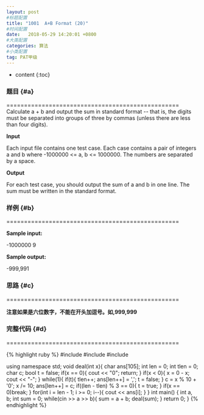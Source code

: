 ```yaml
---
layout: post
#标题配置
title: "1001  A+B Format (20)"
#时间配置
date:   2018-05-29 14:20:01 +0800
#大类配置
categories: 算法
#小类配置
tag: PAT甲级
---
```


* content
{:toc}
 

### 题目  {#a}

=================================================  
Calculate a + b and output the sum in standard format -- that is, the digits must be separated into groups of three by commas (unless there are less than four digits).

**Input**

Each input file contains one test case. Each case contains a pair of integers a and b where -1000000 <= a, b <= 1000000. The numbers are separated by a space.


**Output**

For each test case, you should output the sum of a and b in one line. The sum must be written in the standard format.





### 样例  {#b}


=================================================  

**Sample input:**  

-1000000 9

**Sample output:**  

-999,991



  

### 思路  {#c}

=================================================  

 **注意如果是六位数字，不能在开头加逗号。如,999,999**

### 完整代码  {#d}

=================================================  
  

  {% highlight ruby %}
#include <iostream>
#include <cstring>
#include <cstdlib>

using namespace std;
void deal(int x){
	char ans[105];
	int len = 0;
	int tlen = 0;
	char c;
	bool t = false;
	if(x == 0){
		cout << "0";
		return;
	}
	if(x < 0){
		x = 0 - x;
		cout << "-";
	}
	while(1){
		if(t){
			tlen++;
			ans[len++] = ',';
			t = false;
		}
		c = x % 10 + '0';
		x /= 10;
		ans[len++] = c;
		if((len - tlen) % 3 == 0){
			t = true;
		}
		if(x == 0)break;
	}
	for(int i = len - 1; i >= 0; i--){
		cout << ans[i];
	}
}
int main() {
	int a, b;
	int sum = 0;
	while(cin >> a >> b){
		sum = a + b;
		deal(sum);
	}
	return 0;
}
{% endhighlight %}  
